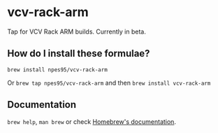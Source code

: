 # vcv-rack-arm

Tap for VCV Rack ARM builds. Currently in beta.

## How do I install these formulae?

`brew install npes95/vcv-rack-arm`

Or `brew tap npes95/vcv-rack-arm` and then `brew install vcv-rack-arm`

## Documentation

`brew help`, `man brew` or check [Homebrew's documentation](https://docs.brew.sh).
